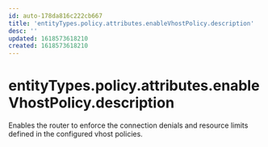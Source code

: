```yaml
---
id: auto-178da816c222cb667
title: 'entityTypes.policy.attributes.enableVhostPolicy.description'
desc: ''
updated: 1618573618210
created: 1618573618210
---
```

# entityTypes.policy.attributes.enableVhostPolicy.description

Enables the router to enforce the connection denials and resource limits defined in the configured vhost policies.
